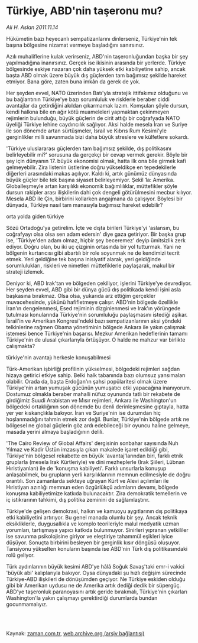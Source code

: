 # Türkiye, ABD'nin taşeronu mu?

*Ali H. Aslan 2011.11.14*

<td class="columnist-detail">
<p>Hükümetin bazı heyecanlı sempatizanlarını dinlerseniz, Türkiye'nin tek başına bölgesine nizamat vermeye başladığını sanırsınız.</p>
<p>
<div id="haberMetinDiv">
<p> Azılı muhaliflerine kulak verirseniz, ABD'nin taşeronluğundan başka bir şey yapılmadığına inanırsınız. Gerçek ise ikisinin arasında bir yerlerde. Türkiye bölgesinde eskiye nazaran çok daha yüksek etki kabiliyetine sahip, ancak başta ABD olmak üzere büyük dış güçlerden tam bağımsız şekilde hareket etmiyor. Bana göre, zaten buna imkân da gerek de yok. 
<p>Her şeyden evvel, NATO üzerinden Batı'yla stratejik ittifakımız olduğunu ve bu bağlantının Türkiye'ye bazı sorumluluk ve risklerle beraber ciddi avantajlar da getirdiğini akıldan çıkarmamak lazım. Komşuları şöyle dursun, kendi halkına bile en ağır kötü muameleleri yapmaktan çekinmeyen rejimlerin bulunduğu, büyük güçlerin de cirit attığı bir coğrafyada NATO üyeliği Türkiye lehine caydırıcılık sağlıyor. Aksi halde mesela İran ve Suriye ile son dönemde artan sürtüşmeler, İsrail ve Kıbrıs Rum Kesimi'yle gerginlikler milli savunmada bizi daha büyük streslere ve külfetlere sokardı. 
<p>'Türkiye uluslararası güçlerden tam bağımsız şekilde, dış politikasını belirleyebilir mi?' sorusuna da gerçekçi bir cevap vermek gerekir. Böyle bir şey için dünyanın 17. büyük ekonomisi olmak, hatta ilk ona bile girmek kafi gelmeyebilir. Zira listenin üstlerine doğru yükseldikçe en tepedekilerle diğerleri arasındaki makas açılıyor. Kaldı ki, artık günümüz dünyasında büyük güçler bile tek başına siyaset belirleyemiyor. Şekil 1a: Amerika. Globalleşmeyle artan karşılıklı ekonomik bağımlılıklar, müttefikler şöyle dursun rakipler arası ilişkilerin dahi çok dengeli götürülmesini mecbur kılıyor. Mesela ABD ile Çin, birbirini kollarken angajmana da çalışıyor. Böylesi bir dünyada, Türkiye nasıl tam manasıyla bağımsız hareket edebilir? 
<p>orta yolda giden türkiye
<p>Sözü Ortadoğu'ya getirelim. İçte ve dışta birileri Türkiye'yi 'aslansın, bu coğrafyayı olsa olsa sen adam edersin' diye gaza getiriyor. Bir başka grup ise, 'Türkiye'den adam olmaz, hiçbir şey beceremez' deyip ümitsizlik zerk ediyor. Doğru olan, bu iki uç çizginin ortasında bir yol tutturmak. Yani ne bölgenin kurtarıcısı gibi abartılı bir role soyunmak ne de kendimizi tecrit etmek. Yeri geldiğine tek başına inisiyatif alarak, yeri geldiğinde sorumlulukları, riskleri ve nimetleri müttefiklerle paylaşarak, makul bir strateji izlemek. 
<p>Deniyor ki, ABD Irak'tan ve bölgeden çekiliyor, işlerini Türkiye'ye devrediyor. Her şeyden evvel, ABD gibi bir dünya gücü dış politikada kendi işini asla başkasına bırakmaz. Olsa olsa, yukarıda arz ettiğim gerçekler muvacehesinde, yükünü hafifletmeye çalışır. ABD'nin bölgede özellikle İran'ın dengelenmesi, Esed rejiminin dizginlenmesi ve Irak'ın yörüngede tutulması konularında Türkiye'nin sorumluluğu paylaşmasını istediği aşikar. İsrail'in ve Amerikan Kongresi'ndeki bazı sempatizanlarının aksi yöndeki telkinlerine rağmen Obama yönetiminin bölgede Ankara ile yakın çalışmak istemesi bence Türkiye'nin başarısı. Mezkur Amerikan hedeflerinin tamamı Türkiye'nin de ulusal çıkarlarıyla örtüşüyor. O halde ne mahzur var birlikte çalışmakta? 
<p>türkiye'nin avantajı herkesle konuşabilmesi
<p>Türk-Amerikan işbirliği profilinin yükselmesi, bölgedeki rejimleri sağdan hizaya getirici etkiye sahip. Belki halk tabanında bazı olumsuz yansımaları olabilir. Orada da, başta Erdoğan'ın şahsi popülaritesi olmak üzere Türkiye'nin artan yumuşak gücünün yumuşatıcı etki yapacağına inanıyorum. Dostumuz olmakla beraber mahalli nüfuz oyununda tatlı bir rekabete de girdiğimiz Suudi Arabistan ve Mısır rejimleri, Ankara ile Washington'un bölgedeki ortaklığının son dönemde bu denli derinleşmesine gıptayla, hatta yer yer kıskançlıkla bakıyor. İran ve Suriye'nin ise durumdan hiç hoşlanmadığını tahmin etmek zor değil. Bunlar, Türkiye'nin bölgede artık ne bölgesel ne global güçlerin göz ardı edebileceği bir oyuncu haline gelmeye, masada yerini almaya başladığının delili. 
<p>'The Cairo Review of Global Affairs' dergisinin sonbahar sayısında Nuh Yılmaz ve Kadir Üstün imzasıyla çıkan makalede işaret edildiği gibi, Türkiye'nin bölgesel rekabette en büyük 'avantaj'larından biri, farklı etnik gruplarla (mesela Irak Kürtleriyle) ve dini mezheplerle (Irak Şiileri, Lübnan Hıristiyanları) ile de 'konuşma kabiliyeti'. Farklı unsurlarla konuşup anlaşabilmek, bu grupların yerli karşılıklarının memnun edilmesiyle de doğru orantılı. Son zamanlarda sekteye uğrayan Kürt ve Alevi açılımları ile Hıristiyan azınlığı memnun eden özgürlükçü adımların devamı, bölgede konuşma kabiliyetimize katkıda bulunacaktır. Zira demokratik temellerin ve iç istikrarının tahkimi, dış politika zeminini de sağlamlaştırır. 
<p>Türkiye'de gelişen demokrasi, halkın ve kamuoyu aygıtlarının dış politikaya etki kabiliyetini artırıyor. Bu genel manada olumlu bir şey. Ancak teknik eksikliklerle, duygusallıkla ve komplo teorileriyle malul medyatik uzman yorumları, tartışmaya yapıcı katkıda bulunmuyor. Sinirleri yıpranan yetkililer ise savunma psikolojisine giriyor ve eleştiriye tahammül eşikleri iyice düşüyor. Sonuçta birbirini besleyen bir gerginlik kısır döngüsü oluşuyor. Tansiyonu yükselten konuların başında ise ABD'nin Türk dış politikasındaki rolü geliyor. 
<p>Türk aydınlarının büyük kesimi ABD'ye hâlâ Soğuk Savaş'taki emr-i vakici 'büyük abi' kalıplarıyla bakıyor. Oysa dünyadaki şu hızlı değişim sürecinde Türkiye-ABD ilişkileri de dönüşümden geçiyor. Ne Türkiye eskiden olduğu gibi bir Amerikan uydusu ne de Amerika artık dediği dedik bir süpergüç. ABD'ye taşeronluk paranoyasını artık geride bırakmalı, Türkiye'nin çıkarları Washington'la yakın çalışmayı gerektirdiği durumlarda bundan gocunmamalıyız.
<p></p></p></p></p></p></p></p></p></p></p></p></p></div>
</p>


<p><br>
		 </br></p></td>

Kaynak: [zaman.com.tr](http://zaman.com.tr/yazar.do?yazino=1201763), [web.archive.org (arşiv bağlantısı)](http://web.archive.org/web/20120113233905/http://www.zaman.com.tr:80/yazar.do?yazino=1201763)
